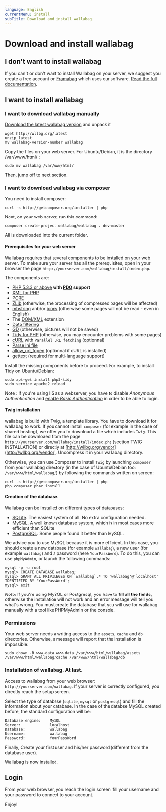 ```yaml
---
language: English
currentMenu: install
subTitle: Download and install wallabag
---
```


# Download and install wallabag

## I don't want to install wallabag

If you can't or don't want to install Wallabag on your server, we suggest you create a free account on [Framabag](https://framabag.org/) which uses our software. [Read the full documentation](../User/Framabag_account_creation.md).

## I want to install wallabag

### I want to download wallabag manually

[Download the latest wallabag version](http://wllbg.org/latest) and unpack it:

    wget http://wllbg.org/latest
    unzip latest
    mv wallabag-version-number wallabag

Copy the files on your web server. For Ubuntu/Debian, it is the directory /var/www/html/ :

    sudo mv wallabag /var/www/html/

Then, jump off to next section.

### I want to download wallabag via composer

You need to install composer:

    curl -s http://getcomposer.org/installer | php

Next, on your web server, run this command:

    composer create-project wallabag/wallabag . dev-master

All is downloaded into the current folder.

#### Prerequisites for your web server

Wallabag requires that several components to be installed on your web server.
To make sure your server has all the prerequisites, open in your browser the page
`http://yourserver.com/wallabag/install/index.php`.

The components are:

* [PHP 5.3.3 or above](http://php.net/manual/fr/install.php) **with [PDO](http://php.net/manual/en/book.pdo.php) support**
* [XML for PHP](http://php.net/fr/xml)
* [PCRE](http://php.net/fr/pcre)
* [ZLib](http://php.net/en/zlib) (otherwise, the processing of compressed pages will be affected)
* [mbstring](http://php.net/en/mbstring) anb/or [iconv](http://php.net/en/iconv) (otherwise some pages will not be read - even in English)
* The [DOM/XML](http://php.net/manual/en/book.dom.php) extension
* [Data filtering](http://php.net/manual/fr/book.filter.php)
* [GD](http://php.net/manual/en/book.image.php) (otherwise, pictures will not be saved)
* [Tidy for PHP](http://php.net/fr/tidy) (otherwise, you may encounter problems with some pages)
* [cURL](http://php.net/fr/curl) with `Parallel URL fetching` (optionnal)
* [Parse ini file](http://uk.php.net/manual/en/function.parse-ini-file.php)
* [allow_url_fopen](http://www.php.net/manual/fr/filesystem.configuration.php#ini.allow-url-fopen) (optionnal if cURL is installed)
* [gettext](http://php.net/manual/fr/book.gettext.php) (required for multi-language support)

Install the missing components before to proceed. For example, to install Tidy on Ubuntu/Debian:

    sudo apt-get install php5-tidy
    sudo service apache2 reload

Note : if you're using IIS as a webserver, you have to disable *Anonymous Authentication* and [enable *Basic Authentication*](https://technet.microsoft.com/en-us/library/cc772009%28v=ws.10%29.aspx) in order to be able to login.

#### Twig installation
wallabag is build with Twig, a template library. You have to download it for wallabag to work.
If you cannot install `composer` (for example in the case of shared hosting), we offer you to download a file which includes `Twig`. This file can be downloaed from the page `http://yourserver.com/wallabag/install/index.php` (section TWIG INSTALLATION) or directly at [http://wllbg.org/vendor](http://wllbg.org/vendor). Uncompress it in your wallabag directory.

Otherwise, you can use Composer to install `Twig` by launching `composer` from your wallabag directory (in the case of Ubuntu/Debian too: <code>/var/www/html/wallabag/</code>) by following the commands written on screen:

    curl -s http://getcomposer.org/installer | php
    php composer.phar install

#### Creation of the database.

Wallabag can be installed on different types of databases:

* [SQLite](http://php.net/manual/fr/book.sqlite.php). The easiest system of all. No extra configuration needed.
* [MySQL](http://php.net/manual/fr/book.mysql.php). A well known database system, which is in most cases more efficient than SQLite.
* [PostgreSQL](http://php.net/manual/fr/book.pgsql.php). Some people found it better than MySQL.

We advice you to use MySQL because it is more efficient. In this case, you should create a new database (for example `wallabag`),  a new user (for example  `wallabag`) and a password (here `YourPassWord`). To do this, you can use `phpMyAdmin`, or launch the following commands:

    mysql -p -u root
    mysql> CREATE DATABASE wallabag;
    mysql> GRANT ALL PRIVILEGES ON `wallabag`.* TO 'wallabag'@'localhost' IDENTIFIED BY 'YourPassWord';
    mysql> exit

*Note:* If you're using MySQL or Postgresql, you have to **fill all the fields**, otherwise the installation will not work and an error message will tell you what's wrong. You must create the database that you will use for wallabag manually with a tool like PHPMyAdmin or the console.

### Permissions

Your web server needs a writing access to the `assets`, `cache` and `db` directories. Otherwise, a message will report that the installation is impossible:

    sudo chown -R www-data:www-data /var/www/html/wallabag/assets /var/www/html/wallabag/cache /var/www/html/wallabag/db

### Installation of wallabag. At last.

Access to wallabag from your web browser: `http://yourserver.com/wallabag`. If your server is correctly configured, you directly reach the setup screen.

Select the type of database (`sqlite`, `mysql` or `postgresql`) and fill the information about your database.
In the case of the databse MySQL created before, the standard configuration will be:

    Database engine:    MySQL
    Server:             localhost
    Database: 	        wallabag
    Username:	        wallabag
    Password:	        YourPassWord

Finally, Create your first user and his/her password (different from the database user).

Wallabag is now installed.

## Login

From your web browser, you reach the login screen: fill your username and your password to connect to your account.

Enjoy!

